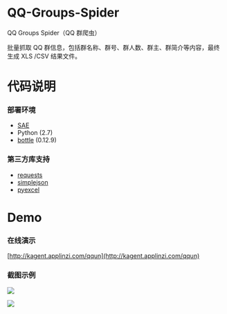 # QQ-Groups-Spider
QQ Groups Spider（QQ 群爬虫）

批量抓取 QQ 群信息，包括群名称、群号、群人数、群主、群简介等内容，最终生成 XLS /CSV 结果文件。

# 代码说明

### 部署环境

* [SAE](https://www.sinacloud.com/sae.html)
* Python (2.7)
* [bottle](http://bottlepy.org/) (0.12.9)

### 第三方库支持

* [requests](http://python-requests.org)
* [simplejson](https://github.com/simplejson/simplejson)
* [pyexcel](https://github.com/pyexcel/pyexcel)


# Demo

### 在线演示

[http://kagent.applinzi.com/qqun](http://kagent.applinzi.com/qqun)

### 截图示例

![](http://7xslb5.com1.z0.glb.clouddn.com/QQ-Groups-Spider-Demo01.jpg)


![](http://7xslb5.com1.z0.glb.clouddn.com/QQ-Groups-Spider-Demo02.jpg)